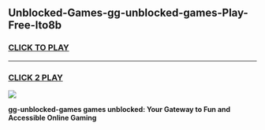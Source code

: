 
## Unblocked-Games-gg-unblocked-games-Play-Free-lto8b
<h3>
<a href="https://premium76.site?title=gg-unblocked-games&ref=20A">CLICK TO PLAY</a></h3>
<hr>

<h3>
<a href="https://premium76.site?title=gg-unblocked-games&ref=20A">CLICK 2 PLAY</a>
  
</h3>

<a href="https://premium76.site?title=gg-unblocked-games&ref=20A"><img src="https://clearcache.store/games.png"></a>


**gg-unblocked-games games unblocked: Your Gateway to Fun and Accessible Online Gaming**
